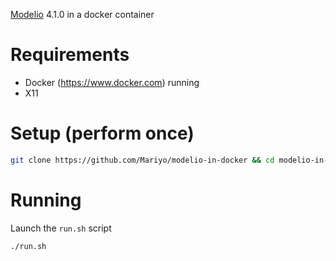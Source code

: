 [Modelio](https://www.modelio.org) 4.1.0 in a docker container

# Requirements

* Docker (https://www.docker.com) running
* X11

# Setup (perform once)

```sh
git clone https://github.com/Mariyo/modelio-in-docker && cd modelio-in-docker && chmod +x run.sh
```

# Running

Launch the `run.sh` script

```sh
./run.sh
```